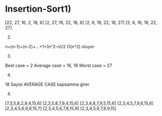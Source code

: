 # Insertion-Sort1)
  [22, 27, 16, 2, 18, 6]
  [2, 27, 16, 22, 18, 6]
  [2, 6, 16, 22, 18, 27]
  [2, 6, 16, 18, 22, 27]
  
2)
n+(n-1)+(n-2)+...+1=(n^2-n)/2
O(n^2) oluyor

3) 
Best case = 2
Average case = 16, 18
Worst case = 27

4)
18 Sayisi AVERAGE CASE kapsamina girer

4)
[7,3,5,8,2,9,4,15,6] 
[2,3,5,8,7,9,4,15,6]
[2,3,4,8,7,9,5,15,6]
[2,3,4,5,7,9,8,15,6]
[2,3,4,5,6,9,8,15,7]
[2,3,4,5,6,7,8,15,9]
[2,3,4,5,6,7,8,9,15]
